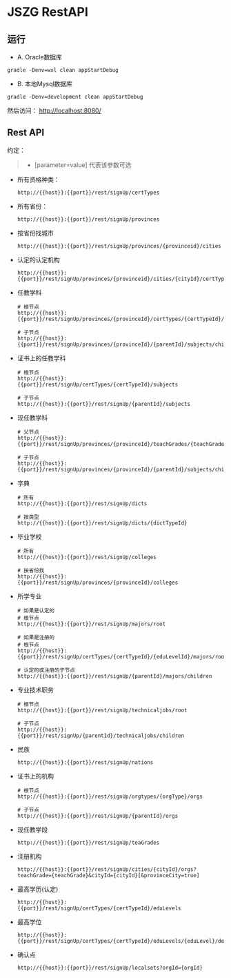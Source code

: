 # JSZG RestAPI



## 运行

* A. Oracle数据库

```
gradle -Denv=wxl clean appStartDebug
```

* B. 本地Mysql数据库

```
gradle -Denv=development clean appStartDebug
```

然后访问： [http://localhost:8080/](http://localhost:8080/)

## Rest API

约定：

 > * [parameter=value] 代表该参数可选


* 所有资格种类：

    ```
    http://{{host}}:{{port}}/rest/signUp/certTypes
    ```

* 所有省份：

    ```
    http://{{host}}:{{port}}/rest/signUp/provinces
    ```

* 按省份找城市

    ```
    http://{{host}}:{{port}}/rest/signUp/provinces/{provinceid}/cities
    ```

* 认定的认定机构

    ```
    http://{{host}}:{{port}}/rest/signUp/provinces/{provinceid}/cities/{cityId}/certTypes/{certTypeId}/orgs
    ```

* 任教学科

    ```
    # 根节点
    http://{{host}}:{{port}}/rest/signUp/provinces/{provinceId}/certTypes/{certTypeId}/subjects/root

    # 子节点
    http://{{host}}:{{port}}/rest/signUp/provinces/{provinceId}/{parentId}/subjects/children
    ```

* 证书上的任教学科

    ```
    # 根节点
    http://{{host}}:{{port}}/rest/signUp/certTypes/{certTypeId}/subjects

    # 子节点
    http://{{host}}:{{port}}/rest/signUp/{parentId}/subjects
    ```

* 现任教学科

   ```
   # 父节点
   http://{{host}}:{{port}}/rest/signUp/provinces/{provinceId}/teachGrades/{teachGrade}/subjects

   # 子节点
   http://{{host}}:{{port}}/rest/signUp/provinces/{provinceId}/{parentId}/subjects/children
   ```

* 字典

    ```
    # 所有
    http://{{host}}:{{port}}/rest/signUp/dicts

    # 按类型
    http://{{host}}:{{port}}/rest/signUp/dicts/{dictTypeId}
    ```

* 毕业学校

    ```
    # 所有
    http://{{host}}:{{port}}/rest/signUp/colleges

    # 按省份找
    http://{{host}}:{{port}}/rest/signUp/provinces/{provinceId}/colleges
    ```

* 所学专业

    ```
    # 如果是认定的
    # 根节点
    http://{{host}}:{{port}}/rest/signUp/majors/root

    # 如果是注册的
    # 根节点
    http://{{host}}:{{port}}/rest/signUp/certTypes/{certTypeId}/{eduLevelId}/majors/root

    # 认定的或注册的子节点
    http://{{host}}:{{port}}/rest/signUp/{parentId}/majors/children
    ```

* 专业技术职务

    ```
    # 根节点
    http://{{host}}:{{port}}/rest/signUp/technicaljobs/root

    # 子节点
    http://{{host}}:{{port}}/rest/signUp/{parentId}/technicaljobs/children
    ```

* 民族

    ```
    http://{{host}}:{{port}}/rest/signUp/nations
    ```

* 证书上的机构

    ```
    # 根节点
    http://{{host}}:{{port}}/rest/signUp/orgtypes/{orgType}/orgs

    # 子节点
    http://{{host}}:{{port}}/rest/signUp/{parentId}/orgs
    ```


* 现任教学段

    ```
    http://{{host}}:{{port}}/rest/signUp/teaGrades
    ```

* 注册机构

    ```
    http://{{host}}:{{port}}/rest/signUp/cities/{cityId}/orgs?teachGrade={teachGrade}&cityId={cityId}[&provinceCity=true]
    ```

* 最高学历(认定)

    ```
    http://{{host}}:{{port}}/rest/signUp/certTypes/{certTypeId}/eduLevels
    ```

* 最高学位

    ```
    http://{{host}}:{{port}}/rest/signUp/certTypes/{certTypeId}/eduLevels/{eduLevel}/degrees
    ```

* 确认点

    ```
    http://{{host}}:{{port}}/rest/signUp/localsets?orgId={orgId}
    ```